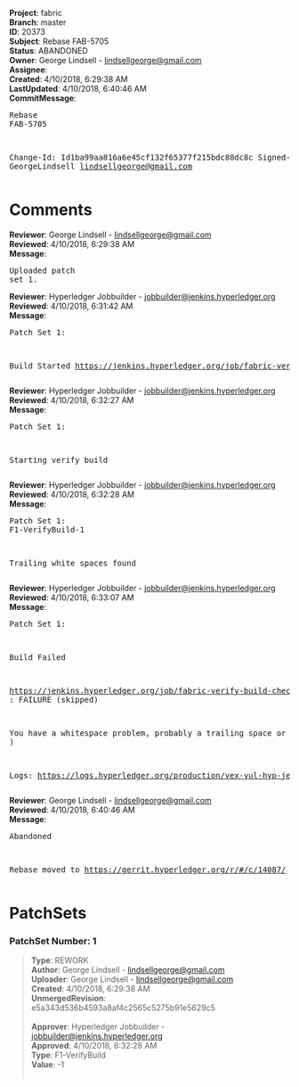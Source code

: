 <strong>Project</strong>: fabric<br><strong>Branch</strong>: master<br><strong>ID</strong>: 20373<br><strong>Subject</strong>: Rebase FAB-5705<br><strong>Status</strong>: ABANDONED<br><strong>Owner</strong>: George Lindsell - lindsellgeorge@gmail.com<br><strong>Assignee</strong>:<br><strong>Created</strong>: 4/10/2018, 6:29:38 AM<br><strong>LastUpdated</strong>: 4/10/2018, 6:40:46 AM<br><strong>CommitMessage</strong>:<br><pre>Rebase FAB-5705

Change-Id: Id1ba99aa816a6e45cf132f65377f215bdc88dc8c
Signed-off-by: GeorgeLindsell <lindsellgeorge@gmail.com>
</pre><h1>Comments</h1><strong>Reviewer</strong>: George Lindsell - lindsellgeorge@gmail.com<br><strong>Reviewed</strong>: 4/10/2018, 6:29:38 AM<br><strong>Message</strong>: <pre>Uploaded patch set 1.</pre><strong>Reviewer</strong>: Hyperledger Jobbuilder - jobbuilder@jenkins.hyperledger.org<br><strong>Reviewed</strong>: 4/10/2018, 6:31:42 AM<br><strong>Message</strong>: <pre>Patch Set 1:

Build Started https://jenkins.hyperledger.org/job/fabric-verify-build-checks-x86_64/286/</pre><strong>Reviewer</strong>: Hyperledger Jobbuilder - jobbuilder@jenkins.hyperledger.org<br><strong>Reviewed</strong>: 4/10/2018, 6:32:27 AM<br><strong>Message</strong>: <pre>Patch Set 1:

Starting verify build</pre><strong>Reviewer</strong>: Hyperledger Jobbuilder - jobbuilder@jenkins.hyperledger.org<br><strong>Reviewed</strong>: 4/10/2018, 6:32:28 AM<br><strong>Message</strong>: <pre>Patch Set 1: F1-VerifyBuild-1

Trailing white spaces found</pre><strong>Reviewer</strong>: Hyperledger Jobbuilder - jobbuilder@jenkins.hyperledger.org<br><strong>Reviewed</strong>: 4/10/2018, 6:33:07 AM<br><strong>Message</strong>: <pre>Patch Set 1:

Build Failed 

https://jenkins.hyperledger.org/job/fabric-verify-build-checks-x86_64/286/ : FAILURE (skipped)

You have a whitespace problem, probably a trailing space or two. ( https://jenkins.hyperledger.org/job/fabric-verify-build-checks-x86_64/286/ )

Logs: https://logs.hyperledger.org/production/vex-yul-hyp-jenkins-3/fabric-verify-build-checks-x86_64/286</pre><strong>Reviewer</strong>: George Lindsell - lindsellgeorge@gmail.com<br><strong>Reviewed</strong>: 4/10/2018, 6:40:46 AM<br><strong>Message</strong>: <pre>Abandoned

Rebase moved to https://gerrit.hyperledger.org/r/#/c/14087/</pre><h1>PatchSets</h1><h3>PatchSet Number: 1</h3><blockquote><strong>Type</strong>: REWORK<br><strong>Author</strong>: George Lindsell - lindsellgeorge@gmail.com<br><strong>Uploader</strong>: George Lindsell - lindsellgeorge@gmail.com<br><strong>Created</strong>: 4/10/2018, 6:29:38 AM<br><strong>UnmergedRevision</strong>: e5a343d536b4593a8af4c2565c5275b91e5629c5<br><br><strong>Approver</strong>: Hyperledger Jobbuilder - jobbuilder@jenkins.hyperledger.org<br><strong>Approved</strong>: 4/10/2018, 6:32:28 AM<br><strong>Type</strong>: F1-VerifyBuild<br><strong>Value</strong>: -1<br><br></blockquote>